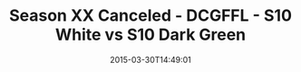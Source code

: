 ---
title: Season XX Canceled - DCGFFL - S10 White vs S10 Dark Green
teams-score:
- team: _teams/s10-white.md
  score: 26
- team: _teams/s10-dark-green.md
  score: 14
mvp: Jim R. (White), Yama T. (Dark Green)
game-ball: N/A
sportsperson: ''
season: 10
week: 5
date: '2015-03-30T14:49:01'
pageid: season-10-week-5-4449-vs-4421
---